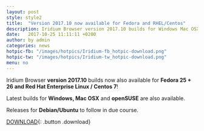 ```yaml
---
layout: post
style: style2
title:  "Version 2017.10 now available for Fedora and RHEL/Centos"
description: Iridium Browser version 2017.10 builds for Windows Mac OSX openSUSE Leap 42.2, 42.3, Tumbleweed, Fedora 25/26 and RHEL/Centos 7 now available! Releases for Debian/Ubuntu and Fedora to follow.
date:   2017-10-25 11:11:11 +0200
author:	by admin
categories: news
hotpic-fb: "/images/hotpics/Iridium-fb_hotpic-download.png"
hotpic-tw: "/images/hotpics/Iridium-tw_hotpic-download.png"
menu: no
---
```


Iridium Browser **version 2017.10** builds now also available for  **Fedora 25 + 26 and Red Hat Enterprise Linux / Centos 7**!
<!--break-->
Latest builds for **Windows, Mac OSX** and **openSUSE** are also available.     

Releases for **Debian/Ubuntu** to follow in due course.    
          
[DOWNLOAD](/downloads/index.html "download Iridium Browser"){: .button .download}     
